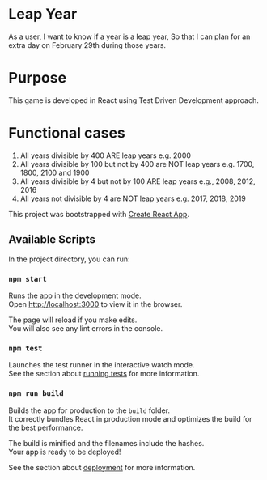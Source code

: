 # Leap Year
As a user, I want to know if a year is a leap year, So that I can plan for an extra day on February 29th during those years.

# Purpose
This game is developed in React using Test Driven Development approach.

# Functional cases
1) All years divisible by 400 ARE leap years e.g. 2000 
2) All years divisible by 100 but not by 400 are NOT leap years e.g. 1700, 1800, 2100 and 1900 
3) All years divisible by 4 but not by 100 ARE leap years e.g., 2008, 2012, 2016
4) All years not divisible by 4 are NOT leap years e.g. 2017, 2018, 2019


This project was bootstrapped with [Create React App](https://github.com/facebook/create-react-app).

## Available Scripts

In the project directory, you can run:

### `npm start`

Runs the app in the development mode.<br />
Open [http://localhost:3000](http://localhost:3000) to view it in the browser.

The page will reload if you make edits.<br />
You will also see any lint errors in the console.

### `npm test`

Launches the test runner in the interactive watch mode.<br />
See the section about [running tests](https://facebook.github.io/create-react-app/docs/running-tests) for more information.

### `npm run build`

Builds the app for production to the `build` folder.<br />
It correctly bundles React in production mode and optimizes the build for the best performance.

The build is minified and the filenames include the hashes.<br />
Your app is ready to be deployed!

See the section about [deployment](https://facebook.github.io/create-react-app/docs/deployment) for more information.